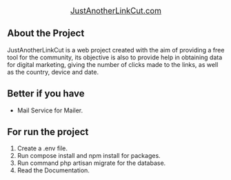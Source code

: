 <p align="center">
    <a href="https://justanotherlinkcut.com" target="_blank" style="font-size: large">JustAnotherLinkCut.com</a>
</p>


## About the Project

JustAnotherLinkCut is a web project created with the aim of providing a free tool for the community, its objective is also to provide help in obtaining data for digital marketing, giving the number of clicks made to the links, as well as the country, device and date.


## Better if you have
- Mail Service for Mailer.


## For run the project

1. Create a .env file. 
2. Run compose install and npm install for packages.
3. Run command php artisan migrate for the database.
4. Read the Documentation.

